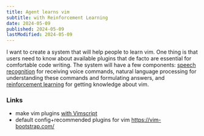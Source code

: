 ```yaml
---
title: Agent learns vim
subtitle: with Reinforcement Learning
date: 2024-05-09
published: 2024-05-09
lastModified: 2024-05-09
---
```

I want to create a system that will help people to learn vim. One thing is that users need to know about available plugins that de facto are essential for comfortable code writing. The system will have a few components: [speech recognition](/ai/voice-recognition-ai-model) for receiving voice commands, natural language processing for understanding these commands and formulating answers, and [reinforcement learning](/ai/reinforcement-learning) for getting knowledge about vim.

### Links

- make vim plugins [with Vimscript](https://learnvimscriptthehardway.stevelosh.com/chapters/46.html)
- default config+recommended plugins for vim https://vim-bootstrap.com/